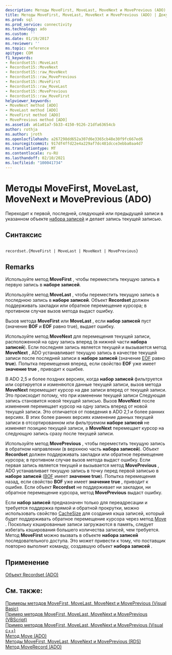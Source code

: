 ```yaml
---
description: Методы MoveFirst, MoveLast, MoveNext и MovePrevious (ADO)
title: Методы MoveFirst, MoveLast, MoveNext и MovePrevious (ADO) | Документация Майкрософт
ms.prod: sql
ms.prod_service: connectivity
ms.technology: ado
ms.custom: ''
ms.date: 01/19/2017
ms.reviewer: ''
ms.topic: reference
apitype: COM
f1_keywords:
- Recordset15::MoveLast
- Recordset15::MoveNext
- Recordset15::raw_MoveNext
- Recordset15::raw_MovePrevious
- Recordset15::MoveFirst
- Recordset15::raw_MoveLast
- Recordset15::MovePrevious
- Recordset15::raw_MoveFirst
helpviewer_keywords:
- MoveNext method [ADO]
- MoveLast method [ADO]
- MoveFirst method [ADO]
- MovePrevious method [ADO]
ms.assetid: a61a01a7-5b33-4150-9126-21dfa63654cb
author: rothja
ms.author: jroth
ms.openlocfilehash: a267298dd652a307d6e3365cb48e30f9fc667ed6
ms.sourcegitcommit: 917df4ffd22e4a229af7dc481dcce3ebba0aa4d7
ms.translationtype: MT
ms.contentlocale: ru-RU
ms.lasthandoff: 02/10/2021
ms.locfileid: "100041734"
---
```

# <a name="movefirst-movelast-movenext-and-moveprevious-methods-ado"></a>Методы MoveFirst, MoveLast, MoveNext и MovePrevious (ADO)
Переходит к первой, последней, следующей или предыдущей записи в указанном объекте [набора записей](./recordset-object-ado.md) и делает запись текущей записью.  
  
## <a name="syntax"></a>Синтаксис  
  
```  
  
recordset.{MoveFirst | MoveLast | MoveNext | MovePrevious}  
```  
  
## <a name="remarks"></a>Remarks  
 Используйте метод **MoveFirst** , чтобы переместить текущую запись в первую запись в **наборе записей**.  
  
 Используйте метод **MoveLast** , чтобы переместить текущую запись в последнюю запись в **наборе записей**. Объект **Recordset** должен поддерживать закладки или обратное перемещение курсора; в противном случае вызов метода выдаст ошибку.  
  
 Вызов метода **MoveFirst** или **MoveLast** , если **набор записей** пуст (значение **BOF** и **EOF** равно true), выдает ошибку.  
  
 Используйте метод **MoveNext** для перемещения текущей записи, расположенной на одну запись вперед (в нижней части **набора записей**). Если последняя запись является текущей и вызывается метод **MoveNext** , ADO устанавливает текущую запись в качестве текущей записи после последней записи в **наборе записей** (значение [EOF](./bof-eof-properties-ado.md) равно **true**). Попытка перемещения вперед, если свойство **EOF** уже имеет **значение true** , приводит к ошибке.  
  
 В ADO 2,5 и более поздних версиях, когда **набор записей** фильтруется или сортируется и изменяются данные текущей записи, вызов метода **MoveNext** перемещает курсор на две записи вперед от текущей записи. Это происходит потому, что при изменении текущей записи Следующая запись становится новой текущей записью. Вызов **MoveNext** после изменения перемещает курсор на одну запись вперед от новой текущей записи. Это отличается от поведения в ADO 2,1 и более ранних версиях. В этих более ранних версиях изменение данных текущей записи в отсортированном или фильтруемом **наборе записей** не изменяет позицию текущей записи, а **MoveNext** перемещает курсор на следующую запись сразу после текущей записи.  
  
 Используйте метод **MovePrevious** , чтобы переместить текущую запись в обратном направлении (в верхнюю часть **набора записей**). Объект **Recordset** должен поддерживать закладки или обратное перемещение курсора; в противном случае вызов метода выдаст ошибку. Если первая запись является текущей и вызывается метод **MovePrevious** , ADO устанавливает текущую запись в точку перед первой записью в **наборе записей** ([BOF](./bof-eof-properties-ado.md) имеет **значение true**). Попытка перемещения назад, если свойство **BOF** уже имеет **значение true** , приводит к ошибке. Если объект **Recordset** не поддерживает ни закладки, ни обратное перемещение курсора, метод **MovePrevious** выдаст ошибку.  
  
 Если **набор записей** предназначен только для переадресации и требуется поддержка прямой и обратной прокрутки, можно использовать свойство [CacheSize](./cachesize-property-ado.md) для создания кэша записей, который будет поддерживать обратное перемещение курсора через метод [Move](./move-method-ado.md) . Поскольку кэшированные записи загружаются в память, следует избегать кэширования большего количества записей, чем требуется. Метод **MoveFirst** можно вызвать в объекте **набора записей** последовательного доступа. Это может привести к тому, что поставщик повторно выполнит команду, создавшую объект **набора записей** .  
  
## <a name="applies-to"></a>Применение  
 [Объект Recordset (ADO)](./recordset-object-ado.md)  
  
## <a name="see-also"></a>См. также:  
 [Примеры методов MoveFirst, MoveLast, MoveNext и MovePrevious (Visual Basic)](./movefirst-movelast-movenext-and-moveprevious-methods-example-vb.md)   
 [Пример методов MoveFirst, MoveLast, MoveNext и MovePrevious (VBScript)](./movefirst-movelast-movenext-and-moveprevious-methods-example-vbscript.md)   
 [Пример методов MoveFirst, MoveLast, MoveNext и MovePrevious (Visual c++)](./movefirst-movelast-movenext-and-moveprevious-methods-example-vc.md)   
 [Метод Move (ADO)](./move-method-ado.md)   
 [Методы MoveFirst, MoveLast, MoveNext и MovePrevious (RDS)](../rds-api/movefirst-movelast-movenext-and-moveprevious-methods-rds.md)   
 [Метод MoveRecord (ADO)](./moverecord-method-ado.md)